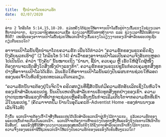 ```yaml
---
title:  ຖືກນຳພາໂດຍຄວາມຮັກ
date:  02/07/2020
---
```


`ອ່ານ 2 ໂກລິນໂທ 5:14,15,18-20. ແມ່ນຫຍັງໄດ້ຊ່ວຍໃຫ້ອາຈານເປົາໂລນັ້ນຢູ່ຢ່າງເຂັ້ມແຂງໃນຊ່ວງເວລາທີ່ຍາກລຳບາກ, ຊ່ວງເວລາທົດສອບຄວາມເຊື່ອ ຊ່ວງເວລາທີ່ມີບັນຫາຫຍຸ້ງຍາກ ແລະ ຊ່ວງເວລາທີ່ມີປະສົບການທີ່ບໍ່ດີ? ເຫດຜົນຂອງອາຈານເປົາໂລນັ້ນຊ່ວຍໃຫ້ພວກເຮົາຍັງເຂັ້ມແຂງໃນວຽງງານຂອງເຮົາສຳລັບພຣະເຢຊູເຊັ່ນດຽວກັນແນວໃດ?`

ອາຈານເປົາໂລນັ້ນຖືກນຳພາໂດຍຄວາມຮັກ ເພີ່ນໄດ້ກ່າວວ່າ “ຄວາມຮັກຂອງພຣະຄຣິດຊົງບັງຄັບພວກເຮົາຢູ່” (2 ໂກລິນໂທ 5:14) ຄຳເວົ້າຂອງອາຈານເປົາໂລເເປັນຄວາມຈິງອັນຕະຫຼອດໄປເປັນນິດ. ຄຳວ່າ “ບັງຄັບ” ນັ້ນໝາຍເຖິງ “ນຳພາ, ຊີ້ນຳ, ຄວບຄຸມ ຫຼື ເຮັດໃຫ້ຜູ້ໃດຜູ້ໜຶ່ງຕ້ອງການຈະເຮັດສິ່ງໃດສິ່ງໜຶ່ງຢ່າງແຮງກ້າ”. ຄວາມຮັກຂອງພຣະເຢຊູນັ້ນກໍຄວບຄຸມທຸກສິ່ງທຸກຢ່າງທີ່ອາຈານເປົາໂລໄດ້ເຮັດ. ມັນເຮັດໃຫ້ອາຈານເປົາໂລນັ້ນແບ່ງປັນແຜນການຊ່ວຍໃຫ້ລອດຂອງພຣເຈົ້າໃນທົ່ວຂົງເຂດທະເລເມດີເຕເລນຽນ.

“ຄວາມຮັກນັ້ນຈະຕ້ອງຢູ່ໃນຈິດໃຈ ຄຣິດສຕຽນທີ່ຊື່ສັດນັ້ນກໍມີຄວາມຮັກອັນເລິກເຊິ່ງໃນຫົວໃຈຂອງເຂົາສຳລັບພຣະເຢຊູ. ນັ້ນເປັນເຫດຜົນສຳລັບການເຮັດທຸກສິ່ງທຸກຢ່າງຂອງເຂົາ. ຄວາມປາດຖະໜາອັນແຮງກ້າທີ່ຢາກຈະຊ່ວຍເຫຼືອຄົນອື່ນໆນັ້ນກໍຈະເລີມເຕີບໂຕຈາກຄວາມຮັກທີ່ເຂົາມີໃນພຣເຢຊູ.” (ຄັດມາຈາກປື້ມ ບ້ານໃນອຸດົມຄະຕິ-Adventist Home -ຂອງທ່ານນາງເອເລັນຈີໄວທ໌)

`ດັ່ງນັ້ນ ພວກເຮົາຈະຕ້ອງເຂົ້າໃຈສິ່ງທີ່ພຣະເຢຊູໄດ້ເຮັດສຳລັບພວກເຮົາຢູ່ເທິງໄມ້ກາງແຂນ. ແລ້ວຄວາມຮັກຂອງພຣະເຢຊູນັ້ນກໍຈະເຕີມເຕັມພວກເຮົາ. ພວກເຮົາຈະຕ້ອງການທີ່ຈະແບ່ງປັນທຸກໆສິ່ງທີ່ພຣະອົງຊົງປະທານໃຫ້ເຮົາກັບຄົນອື່ນໆ. ພຣະອົງຜູ້ທີ່ໄດ້ສ້າງດວງດາວແລະທູດສະຫວັນກໍຍັງໄດ້ຊົງຕາຍສຳລັບພວກເຮົາເທິງໄມ້ກາງແຂນ. ຄວາມຈິງຂອງພຣະຄຳພີນີ້ຊ່ວຍພວກເຮົາໃຫ້ແບ່ງປັນຄວາມຮັກຂອງພຣະອົງກັບຄົນອື່ນໆແນວໃດ?`